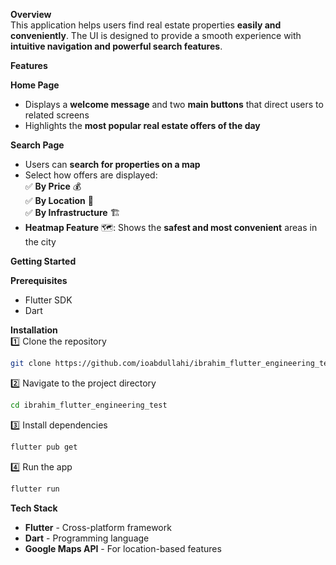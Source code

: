 **Overview**  
This application helps users find real estate properties **easily and conveniently**. The UI is designed to provide a smooth experience with **intuitive navigation and powerful search features**.  

**Features**  

**Home Page**  
- Displays a **welcome message** and two **main buttons** that direct users to related screens  
- Highlights the **most popular real estate offers of the day**  

**Search Page**  
- Users can **search for properties on a map**  
- Select how offers are displayed:  
  ✅ **By Price** 💰  
  ✅ **By Location** 📍  
  ✅ **By Infrastructure** 🏗️  
- **Heatmap Feature** 🗺️: Shows the **safest and most convenient** areas in the city  

**Getting Started**  

**Prerequisites**  
- Flutter SDK  
- Dart  

**Installation**  
1️⃣ Clone the repository  
```sh
git clone https://github.com/ioabdullahi/ibrahim_flutter_engineering_test.git
```  
2️⃣ Navigate to the project directory  
```sh
cd ibrahim_flutter_engineering_test
```  
3️⃣ Install dependencies  
```sh
flutter pub get
```  
4️⃣ Run the app  
```sh
flutter run
```  

**Tech Stack**  
- **Flutter** - Cross-platform framework  
- **Dart** - Programming language  
- **Google Maps API** - For location-based features  
